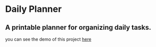 # Daily Planner

## A printable planner for organizing daily tasks.

you can see the demo of this project [here](https://hessamcheraghi.github.io/daily-planner/)
